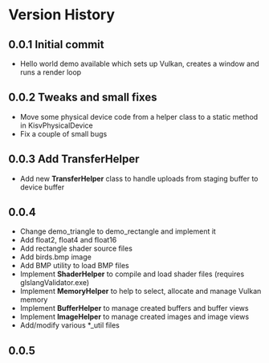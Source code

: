 # Version History

## 0.0.1 Initial commit

- Hello world demo available which sets up Vulkan, creates a window and runs a render loop

## 0.0.2 Tweaks and small fixes

- Move some physical device code from a helper class to a static method in KisvPhysicalDevice
- Fix a couple of small bugs

## 0.0.3 Add TransferHelper

- Add new **TransferHelper** class to handle uploads from staging buffer to device buffer

## 0.0.4

- Change demo_triangle to demo_rectangle and implement it
- Add float2, float4 and float16
- Add rectangle shader source files
- Add birds.bmp image
- Add BMP utility to load BMP files
- Implement **ShaderHelper** to compile and load shader files (requires glslangValidator.exe)
- Implement **MemoryHelper** to help to select, allocate and manage Vulkan memory
- Implement **BufferHelper** to manage created buffers and buffer views
- Implement **ImageHelper** to manage created images and image views
- Add/modify various *_util files

## 0.0.5


